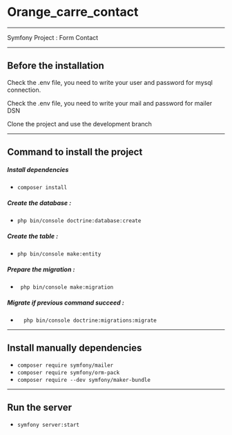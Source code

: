 # Orange_carre_contact #

************
Symfony Project : Form Contact
************

## Before the installation ##
<p> Check the .env file, you need to write your user and password for mysql connection.</p>
<p> Check the .env file, you need to write your mail and password for mailer DSN</p>
<p>Clone the project and use the development branch </p>

************

## Command to install the project ##

##### Install dependencies #####
* ``composer install``
##### Create the database : #####
* ``php bin/console doctrine:database:create``
##### Create the table : #####
* ``php bin/console make:entity``
 
##### Prepare the migration : #####
* `` php bin/console make:migration`` 

##### Migrate if previous command succeed : #####
* ``  php bin/console doctrine:migrations:migrate`` 


************

## Install manually dependencies ##
* ``composer require symfony/mailer``
* ``composer require symfony/orm-pack``
* ``composer require --dev symfony/maker-bundle``

************

## Run the server ##
* ``symfony server:start``

